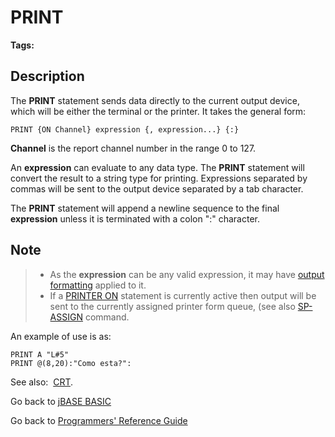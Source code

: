 # PRINT

<PageHeader />

**Tags:**
<badge text='printing' vertical='middle' />
<badge text='outpput' vertical='middle' />

## Description

The **PRINT** statement sends data directly to the current output device, which will be either the terminal or the printer. It takes the general form:

```
PRINT {ON Channel} expression {, expression...} {:}
```

**Channel** is the report channel number in the range 0 to 127.

An **expression** can evaluate to any data type. The **PRINT** statement will convert the result to a string type for printing. Expressions separated by commas will be sent to the output device separated by a tab character.

The **PRINT** statement will append a newline sequence to the final **expression** unless it is terminated with a colon ":" character.

## Note

> - As the **expression** can be any valid expression, it may have [output formatting](./../output-formatting/README.md) applied to it.
> - If a [PRINTER ON](./../printer/README.md) statement is currently active then output will be sent to the currently assigned printer form queue, (see also [SP-ASSIGN](./../../spooler/sp-assign/README.md) command.

An example of use is as:

```
PRINT A "L#5"
PRINT @(8,20):"Como esta?":
```

See also:  [CRT](./../crt).

Go back to [jBASE BASIC](./../README.md)

Go back to [Programmers' Reference Guide](./../../reference-guides/jbc/README.md)

<PageFooter />
